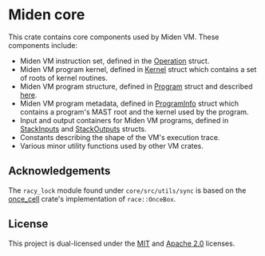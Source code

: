 # Miden core
This crate contains core components used by Miden VM. These components include:

* Miden VM instruction set, defined in the [Operation](./src/operations/mod.rs) struct.
* Miden VM program kernel, defined in [Kernel](./src/kernel.rs) struct which contains a set of roots of kernel routines.
* Miden VM program structure, defined in [Program](./src/program.rs) struct and described [here](https://0xMiden.github.io/miden-vm/design/programs.html).
* Miden VM program metadata, defined in [ProgramInfo](./src/program.rs) struct which contains a program's MAST root and the kernel used by the program.
* Input and output containers for Miden VM programs, defined in [StackInputs](./src/stack/inputs.rs) and [StackOutputs](./src/stack/outputs.rs) structs.
* Constants describing the shape of the VM's execution trace.
* Various minor utility functions used by other VM crates.

## Acknowledgements
The `racy_lock` module found under `core/src/utils/sync` is based on the [once_cell](https://crates.io/crates/once_cell) crate's implementation of `race::OnceBox`.

## License
This project is dual-licensed under the [MIT](http://opensource.org/licenses/MIT) and [Apache 2.0](https://opensource.org/license/apache-2-0) licenses.
